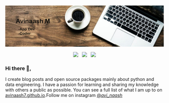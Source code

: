 [![Header](https://raw.githubusercontent.com/Avinaash7/Avinaash7/main/icon/bg1.jpg)](https://avinaash7.github.io/)

<p align='center'>
<a href="https://twitter.com/avinaash2014"><img height="30" src="https://github.com/WaylonWalker/WaylonWalker/blob/main/icon/twitter.png?raw=true"></a>&nbsp;&nbsp;
<a href="https://www.instagram.com/_avi_naash_/"><img height="30" src="https://github.com/WaylonWalker/WaylonWalker/blob/main/icon/instagram.jpg?raw=true"></a>&nbsp;&nbsp;
<a href="https://www.linkedin.com/in/avinaash-muthukumaran-1806981bb/"><img height="30" src="https://github.com/WaylonWalker/WaylonWalker/blob/main/icon/linkedin.png?raw=true"></a>
</p>

### Hi there 👋,
I create blog posts and open source packages mainly about python and data engineering.  I have a passion for learning and sharing my knowledge with others a public as possible.  You can see a full list of what I am up to on [avinaash7.github.io](https://avinaash7.github.io/).Follow me on instagram [@_avi_naash_](https://www.instagram.com/_avi_naash_/)

<!--
**Avinaash7/Avinaash7** is a ✨ _special_ ✨ repository because its `README.md` (this file) appears on your GitHub profile.

Here are some ideas to get you started:

- 🔭 I’m currently working on ...
- 🌱 I’m currently learning ...
- 👯 I’m looking to collaborate on ...
- 🤔 I’m looking for help with ...
- 💬 Ask me about ...
- 📫 How to reach me: ...
- 😄 Pronouns: ...
- ⚡ Fun fact: ...
-->
